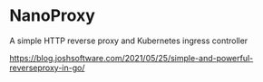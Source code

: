 # NanoProxy

A simple HTTP reverse proxy and Kubernetes ingress controller


https://blog.joshsoftware.com/2021/05/25/simple-and-powerful-reverseproxy-in-go/
